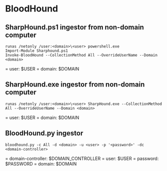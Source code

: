 # BloodHound

## SharpHound.ps1 ingestor from non-domain computer

```
runas /netonly /user:<domain>\<user> powershell.exe
Import-Module Sharphound.ps1
Invoke-BloodHound --CollectionMethod All --OverrideUserName --Domain <domain>
```

= user: $USER
= domain: $DOMAIN

## SharpHound.exe ingestor from non-domain computer

```
runas /netonly /user:<domain>\<user> SharpHound.exe --CollectionMethod All --OverrideUserName --Domain <domain>
```

= user: $USER
= domain: $DOMAIN

## BloodHound.py ingestor

```
bloodhound.py -c All -d <domain> -u <user> -p '<password>' -dc <domain-controller>
```

= domain-controller: $DOMAIN_CONTROLLER
= user: $USER
= password: $PASSWORD
= domain: $DOMAIN
